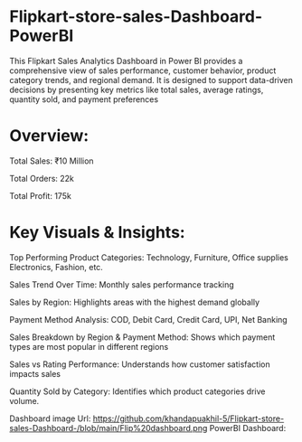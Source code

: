 # Flipkart-store-sales-Dashboard-PowerBI
 This Flipkart Sales Analytics Dashboard in Power BI provides a comprehensive view of sales performance, customer behavior, product category trends, and regional demand. It is designed to support data-driven decisions by presenting key metrics like total sales, average ratings, quantity sold, and payment preferences

# Overview:

Total Sales: ₹10 Million

Total Orders: 22k

Total Profit: 175k



# Key Visuals & Insights:

Top Performing Product Categories: Technology, Furniture, Office supplies Electronics, Fashion, etc.

Sales Trend Over Time: Monthly sales performance tracking

Sales by Region: Highlights areas with the highest demand globally

Payment Method Analysis: COD, Debit Card, Credit Card, UPI, Net Banking

Sales Breakdown by Region & Payment Method: Shows which payment types are most popular in different regions

Sales vs Rating Performance: Understands how customer satisfaction impacts sales

Quantity Sold by Category: Identifies which product categories drive volume.

Dashboard image Url: https://github.com/khandapuakhil-5/Flipkart-store-sales-Dashboard-/blob/main/Flip%20dashboard.png
PowerBI Dashboard:


